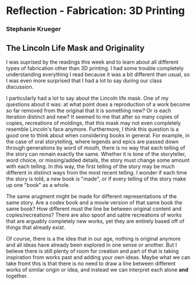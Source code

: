 # Reflection - Fabrication: 3D Printing

### Stephanie Krueger

## The Lincoln Life Mask and Originality

I was suprised by the readings this week and to learn about all different types of fabrication other than 3D printing. I had some trouble completely understanding everything I read because it was a bit different than usual, so I was even more surprised that I had a lot to say during our class discussion. 

I particularly had a lot to say about the Lincoln life mask. One of my questions about it was: at what point does a reproduction of a work become so far removed from the original that it is something new? Or is each iteration distinct and new? It seemed to me that after so many copies of copies, recreations of moldings, that this mask may not even completely resemble Lincoln's face anymore. Furthermore, I think this question is a good one to think about when considering books in general. For example, in the case of oral storytelling, where legends and epics are passed down through generations by word of mouth, there is no way that each telling of the story can remain exactly the same. Whether it is tone of the storyteller, word choice, or missing/added details, the story must change some amount with each telling. In this way, the first telling of the story may be much different in distinct ways from the most recent telling. I wonder if each time the story is told, a new book is "made", or if every telling of the story make up one "book" as a whole.

The same arugment might be made for different representations of the same story. Are a codex book and a movie version of that same book the same book? How different must the line be between original content and copies/recreations? There are also spoof and satire recreations of works that are arguably completely new works, yet they are entirely based off of things that already exist.

Of course, there is a the idea that in our age, nothing is original anymore and all ideas have already been explored in one sense or another. But I believe there is still plenty of room for creation and part of that is taking inspiration from works past and adding your own ideas. Maybe what we can take fromt this is that there is no need to draw a line between different works of similar origin or idea, and instead we can interpret each alone **and** together.